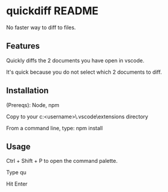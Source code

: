 # quickdiff README

No faster way to diff to files.

## Features

Quickly diffs the 2 documents you have open in vscode.

It's quick because you do not select which 2 documents to diff.

## Installation

(Prereqs): Node, npm

Copy to your c:\<username>\\.vscode\extensions directory

From a command line, type: npm install

## Usage

Ctrl + Shift + P to open the command palette.

Type qu

Hit Enter

